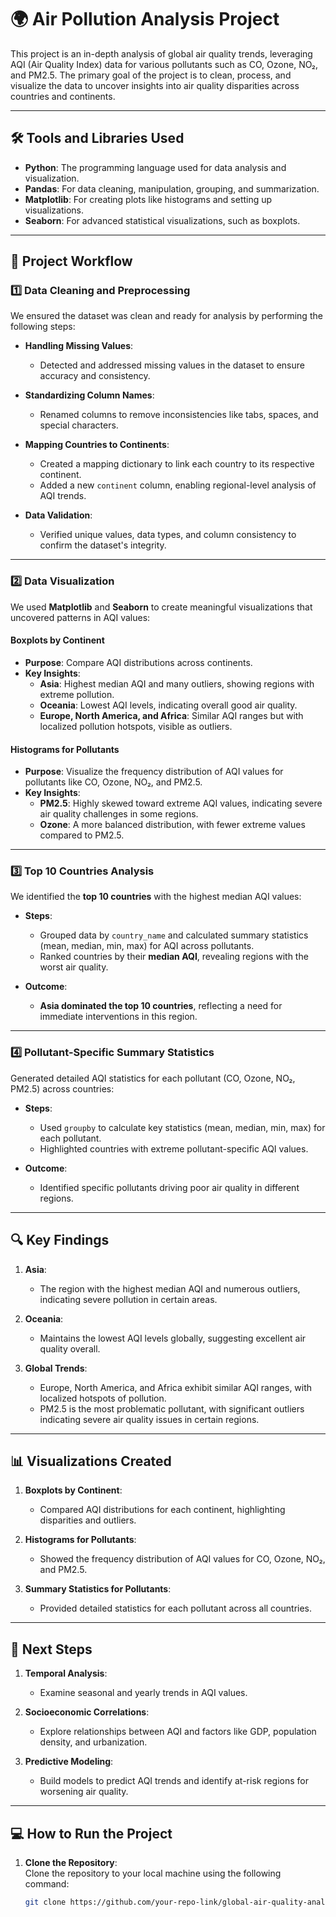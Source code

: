 # 🌍 **Air Pollution Analysis Project**  

This project is an in-depth analysis of global air quality trends, leveraging AQI (Air Quality Index) data for various pollutants such as CO, Ozone, NO₂, and PM2.5. The primary goal of the project is to clean, process, and visualize the data to uncover insights into air quality disparities across countries and continents.  

---

## 🛠️ **Tools and Libraries Used**  

- **Python**: The programming language used for data analysis and visualization.  
- **Pandas**: For data cleaning, manipulation, grouping, and summarization.  
- **Matplotlib**: For creating plots like histograms and setting up visualizations.  
- **Seaborn**: For advanced statistical visualizations, such as boxplots.  

---

## 📁 **Project Workflow**  

### **1️⃣ Data Cleaning and Preprocessing**  
We ensured the dataset was clean and ready for analysis by performing the following steps:  

- **Handling Missing Values**:  
  - Detected and addressed missing values in the dataset to ensure accuracy and consistency.  

- **Standardizing Column Names**:  
  - Renamed columns to remove inconsistencies like tabs, spaces, and special characters.  

- **Mapping Countries to Continents**:  
  - Created a mapping dictionary to link each country to its respective continent.  
  - Added a new `continent` column, enabling regional-level analysis of AQI trends.  

- **Data Validation**:  
  - Verified unique values, data types, and column consistency to confirm the dataset's integrity.  

---

### **2️⃣ Data Visualization**  
We used **Matplotlib** and **Seaborn** to create meaningful visualizations that uncovered patterns in AQI values:  

#### **Boxplots by Continent**  
- **Purpose**: Compare AQI distributions across continents.  
- **Key Insights**:  
  - **Asia**: Highest median AQI and many outliers, showing regions with extreme pollution.  
  - **Oceania**: Lowest AQI levels, indicating overall good air quality.  
  - **Europe, North America, and Africa**: Similar AQI ranges but with localized pollution hotspots, visible as outliers.  

#### **Histograms for Pollutants**  
- **Purpose**: Visualize the frequency distribution of AQI values for pollutants like CO, Ozone, NO₂, and PM2.5.  
- **Key Insights**:  
  - **PM2.5**: Highly skewed toward extreme AQI values, indicating severe air quality challenges in some regions.  
  - **Ozone**: A more balanced distribution, with fewer extreme values compared to PM2.5.  

---

### **3️⃣ Top 10 Countries Analysis**  
We identified the **top 10 countries** with the highest median AQI values:  

- **Steps**:  
  - Grouped data by `country_name` and calculated summary statistics (mean, median, min, max) for AQI across pollutants.  
  - Ranked countries by their **median AQI**, revealing regions with the worst air quality.  

- **Outcome**:  
  - **Asia dominated the top 10 countries**, reflecting a need for immediate interventions in this region.  

---

### **4️⃣ Pollutant-Specific Summary Statistics**  
Generated detailed AQI statistics for each pollutant (CO, Ozone, NO₂, PM2.5) across countries:  

- **Steps**:  
  - Used `groupby` to calculate key statistics (mean, median, min, max) for each pollutant.  
  - Highlighted countries with extreme pollutant-specific AQI values.  

- **Outcome**:  
  - Identified specific pollutants driving poor air quality in different regions.  

---

## 🔍 **Key Findings**  

1. **Asia**:  
   - The region with the highest median AQI and numerous outliers, indicating severe pollution in certain areas.  

2. **Oceania**:  
   - Maintains the lowest AQI levels globally, suggesting excellent air quality overall.  

3. **Global Trends**:  
   - Europe, North America, and Africa exhibit similar AQI ranges, with localized hotspots of pollution.  
   - PM2.5 is the most problematic pollutant, with significant outliers indicating severe air quality issues in certain regions.  

---

## 📊 **Visualizations Created**  

1. **Boxplots by Continent**:  
   - Compared AQI distributions for each continent, highlighting disparities and outliers.  

2. **Histograms for Pollutants**:  
   - Showed the frequency distribution of AQI values for CO, Ozone, NO₂, and PM2.5.  

3. **Summary Statistics for Pollutants**:  
   - Provided detailed statistics for each pollutant across all countries.  

---

## 🚀 **Next Steps**  

1. **Temporal Analysis**:  
   - Examine seasonal and yearly trends in AQI values.  

2. **Socioeconomic Correlations**:  
   - Explore relationships between AQI and factors like GDP, population density, and urbanization.  

3. **Predictive Modeling**:  
   - Build models to predict AQI trends and identify at-risk regions for worsening air quality.  

---

## 💻 **How to Run the Project**  

1. **Clone the Repository**:  
   Clone the repository to your local machine using the following command:  
   ```bash
   git clone https://github.com/your-repo-link/global-air-quality-analysis.git
